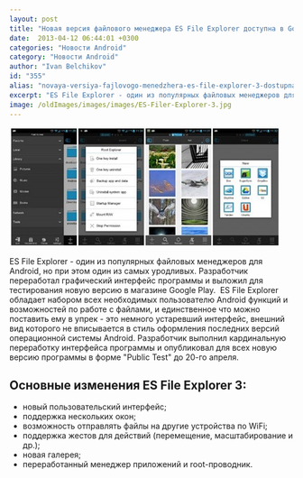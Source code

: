 ```yaml
---
layout: post
title: "Новая версия файлового менеджера ES File Explorer доступна в Google Play"
date:  2013-04-12 06:44:01 +0300
categories: "Новости Android"
category: "Новости Android"
author: "Ivan Belchikov"
id: "355"
alias: "novaya-versiya-fajlovogo-menedzhera-es-file-explorer-3-dostupna-v-google-play"
excerpt: "ES File Explorer - один из популярных файловых менеджеров для Android, но при этом один из самых уродливых. Разработчик переработал графический интерфейс программы и выложил для тестирования новую версию в магазине Google Play. "
image: /oldImages/images/images/ES-Filer-Explorer-3.jpg
---
```

<img src="/oldImages/images/images/ES-Filer-Explorer-3.jpg" alt="Новый ES File Explorer 3" >

ES File Explorer - один из популярных файловых менеджеров для Android, но при этом один из самых уродливых. Разработчик переработал графический интерфейс программы и выложил для тестирования новую версию в магазине Google Play. 
ES File Explorer обладает набором всех необходимых пользователю Android функций и возможностей по работе с файлами, и единственное что можно поставить ему в упрек - это немного устаревший интерфейс, внешний вид которого не вписывается в стиль оформления последних версий операционной системы Android. Разработчик выполнил кардинальную переработку интерфейса программы и опубликовал для всех новую версию программы в форме "Public Test" до 20-го апреля.

<h2>Основные изменения ES File Explorer 3:</h2>
<ul>
<li>новый пользовательский интерфейс;</li>
<li>поддержка нескольких окон;</li>
<li>возможность отправлять файлы на другие устройства по WiFi;</li>
<li>поддержка жестов для действий (перемещение, масштабирование и др.);</li>
<li>новая галерея;</li>
<li>переработанный менеджер приложений и root-проводник.</li>
</ul>
 
